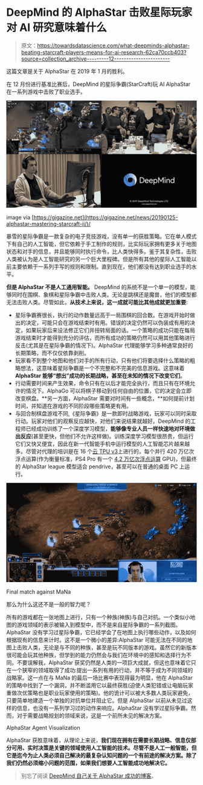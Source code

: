 # DeepMind 的 AlphaStar 击败星际玩家对 AI 研究意味着什么

> 原文：<https://towardsdatascience.com/what-deepminds-alphastar-beating-starcraft-players-means-for-ai-research-62ca70ccb403?source=collection_archive---------12----------------------->

这篇文章是关于 AlphaStar 在 2019 年 1 月的胜利。

在 12 月份进行基准比赛后，DeepMind 的星际争霸(StarCraft)玩 AI AlphaStar 在一系列游戏中击败了职业选手。

![](img/3f0dc308d115428ca5a76b32322d6c74.png)

image via [https://gigazine.net](https://gigazine.net/news/20190125-alphastar-mastering-starcraft-ii/)/

暴雪的星际争霸是一款复杂的电子竞技游戏，没有单一的获胜策略。它在单人模式下有自己的人工智能，但它依赖于手工制作的规则，比实际玩家拥有更多关于地图状态和对手的信息，并且能够同时执行命令，比人类快得多。鉴于其复杂性，击败人类被认为是人工智能研究的另一个巨大里程碑。但是所有其他的星际人工智能以前主要依赖于一系列手写的规则和限制。直到现在，他们都没有达到职业选手的水平。

**但是 AlphaStar 不是人工通用智能。** DeepMind 的系统不是一个单一的模型，能够同时在围棋、象棋和星际争霸中击败人类。无论是跳棋还是魔兽，他们的模型都无法击败人类。尽管如此，**从技术上来说，这一成就可能比其他成就更加重要**:

*   星际争霸赛很长，执行的动作数量远高于一局围棋的回合数。在游戏开始时做出的决定，可能只会在游戏结束时有用。错误的决定仍然可以伪装成有用的决定，如果玩家后来设法修正它们并扭转局面的话。一个策略的成功只能在每局游戏结束时才能得到充分的评估，而所有成功的策略仍然可以用其他策略进行反击(尤其是在星际争霸的情况下)。AlphaStar 代理能够学习多种通常良好的长期策略，而不仅仅依靠剥削。
*   玩家看不到整个地图和他们对手的所有行动，只有他们将要选择什么策略的粗略想法，这意味着星际争霸是一个不完整和不完美的信息游戏。这意味着 **AlphaStar 能够“想出”成功的长期战略，甚至在未知的情况下改变它们**。
*   行动需要时间来产生效果，命令只有在以后才能完全执行，而且只有在环境允许的情况下。AlphaGo 可以将棋子移动到任何自由的位置，它的决定会立即改变棋盘。**另一方面，AlphaStar 需要对时间有一些概念，**如何提前计划时间，并知道在游戏的不同阶段哪些策略更有用。
*   与回合制棋盘游戏不同,《星际争霸》是一款即时战略游戏，玩家可以同时采取行动。玩家对他们的观察反应越快，对他们来说结果就越好。DeepMind 的工程师已经成功训练了一个深度学习模型，**能够像专业人员一样快速地对环境做出反应**(甚至更快，但他们不允许这样做)。训练深度学习模型很昂贵，但运行它们又快又便宜，因此在新一代智能手机中运行模型的人工智能芯片越来越多。尽管对代理的培训是在 16 个[云 TPU v3](https://cloud.google.com/tpu/)上进行的，每个并行 420 万亿次浮点运算(作为衡量标准，PS4 Pro 有一个 [4.2 万亿次浮点运算](https://www.techradar.com/news/gaming/consoles/ps4-vs-xbox-720-which-is-better-1127315/2) GPU)，但最终的 AlphaStar league 模型适合 pendrive，甚至可以在普通的桌面 PC 上运行。

![](img/fb692110c5a5eb8ee9ffac6d24c26718.png)

Final match against MaNa

那么为什么这还不是一般的智力呢？

所有的游戏都在一张地图上进行，只有一个种族(神族)与自己对抗。一个类似小地图的游戏领域的表示被输入到模型中，而不是来自星际争霸的一系列截图。AlphaStar 没有学习过星际争霸，它已经学会了在地图上执行哪些动作，以及如何根据现有的信息来计时。这不是一个微小的差异:AlphaStar 可能无法在不同的地图上击败人类，无论是与不同的种族，甚至是玩不同版本的游戏。虽然它的新版本很可能会玩其他种族，但学到的能力仍然会与我们在环境中的感知和选择行为不同。不要误解我，AlphaStar 获奖仍然是人类的一项巨大成就，但这也意味着它只在一个狭窄的领域取得了成功:提出一系列有用的行动，并不等于成为不同领域的战略家。这一点在与 MaNa 的最后一场比赛中表现得最为明显，他在 AlphaStar 的策略中找到了一个漏洞，并不断滥用它以最终获胜(迫使人类犯错或让电脑玩家重做次优策略也是职业玩家使用的策略)。他的诡计可以被大多数人类玩家避免，只要简单地建造一个单独的对抗单位并阻止它。但是 AlphaStar 以前从未见过这样的信息，也没有一系列学习过的动作来响应。AlphaStar 没有学过星际争霸。然而，对于需要战略规划的领域来说，这是一个前所未见的解决方案。

AlphaStar Agent Visualization

AlphaStar 获胜意味着，从理论上来说，**我们现在拥有在需要长期战略、信息仅部分可用、实时决策是关键的领域使用人工智能的技术。尽管不是人工一般智能，但它是迄今为止人类必须自己解决的最复杂认知问题的一个有前途的解决方案。除了我们仍然必须缩小问题的范围，如果我们想要人工智能成功地解决它。**

> 别忘了阅读 [DeepMind 自己关于 AlphaStar 成功的博客](https://deepmind.com/blog/alphastar-mastering-real-time-strategy-game-starcraft-ii/)。